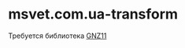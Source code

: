 # msvet.com.ua-transform
Требуется библиотека [GNZ11](https://github.com/gartes/GNZ11/archive/master.zip) 
